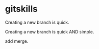 # gitskills

Creating a new branch is quick.

Creating a new branch is quick AND simple.

add merge.
